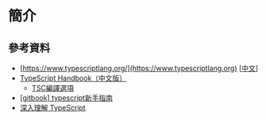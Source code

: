 # 簡介

## 參考資料

* [https://www.typescriptlang.org/](https://www.typescriptlang.org) \[[中文](https://www.tslang.cn/index.html)]
* [TypeScript Handbook（中文版）](https://zhongsp.gitbooks.io/typescript-handbook/content/)
  * [TSC編譯選項](https://www.tslang.cn/docs/handbook/compiler-options.html)
* [\[gitbook\] typescript新手指南](https://willh.gitbook.io/typescript-tutorial/)
* [深入理解 TypeScript](https://jkchao.github.io/typescript-book-chinese/)
